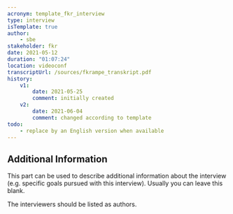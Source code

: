 ```yaml
---
acronym: template_fkr_interview
type: interview
isTemplate: true
author: 
    - sbe
stakeholder: fkr
date: 2021-05-12
duration: "01:07:24"
location: videoconf
transcriptUrl: /sources/fkrampe_transkript.pdf
history:
    v1:
        date: 2021-05-25
        comment: initially created
    v2:
        date: 2021-06-04
        comment: changed according to template
todo:
    - replace by an English version when available  
---
```


## Additional Information

This part can be used to describe additional information about the interview (e.g. specific goals pursued with
this interview). Usually you can leave this blank.

The interviewers should be listed as authors.